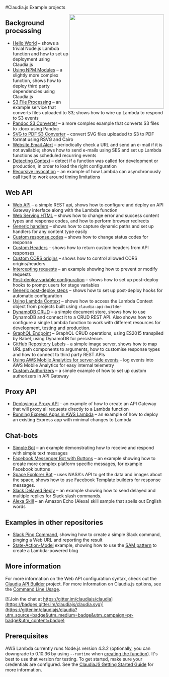 #Claudia.js Example projects

<img src="https://claudiajs.github.io/claudiajs.com/assets/claudiajs.svg" height="300" align="right" />

## Background processing

* [Hello World](hello-world) &ndash; shows a trivial Node.js Lambda function and how to set up deployment using Claudia.js
* [Using NPM Modules](using-npm-modules) &ndash; a slightly more complex function, shows how to deploy third party dependencies using Claudia.js
* [S3 File Processing](s3-file-processing) &ndash; an example service that converts files uploaded to S3; shows how to wire up Lambda to respond to S3 events
* [Pandoc S3 Converter](pandoc-s3-converter) &ndash; a more complex example that converts S3 files to .docx using Pandoc
* [SVG to PDF S3 Converter](svg-to-pdf-s3-converter) &ndash; convert SVG files uploaded to S3 to PDF format using RSVG and Cairo
* [Website Email Alert](website-email-alert) &ndash; periodically check a URL and send an e-mail if it is not available; shows how to send e-mails using SES and set up Lambda functions as scheduled recurring events
* [Detecting Context](detecting-context) &ndash; detect if a function was called for development or production, in order to load the right configuration
* [Recursive invocation](recursive-invoke) &ndash; an example of how Lambda can asynchronously call itself to work around timing limitations

## Web API

* [Web API](web-api) &ndash; a simple REST api, shows how to configure and deploy an API Gateway interface along with the Lambda function
* [Web Serving HTML](web-serving-html) &ndash; shows how to change error and success content types and response codes, and how to perform browser redirects
* [Generic handlers](web-api-generic-handlers) &ndash; shows how to capture dynamic paths and set up handlers for any content type easily
* [Custom response codes](web-api-custom-status-code) &ndash; shows how to change status codes for response
* [Custom Headers](web-api-custom-headers) &ndash; shows how to return custom headers from API responses
* [Custom CORS origins](web-api-custom-cors) &ndash; shows how to control allowed CORS origins/headers
* [Intercepting requests](intercepting-requests) &ndash; an example showing how to prevent or modify requests
* [Post-deploy variable configuration](web-api-postdeploy-configuration) &ndash; shows how to set up post-deploy hooks to prompt users for stage variables
* [Generic post-deploy steps](web-api-postdeploy) &ndash; shows how to set up post-deploy hooks for automatic configuration
* [Using Lambda Context](web-api-lambda-context) &ndash; shows how to access the Lambda Context object from projects built using `claudia-api-builder`
* [DynamoDB CRUD](dynamodb-example) &ndash; a simple document store, shows how to use DynamoDB and connect it to a CRUD REST API. Also shows how to configure a single Lambda function to work with different resources for development, testing and production.
* [GraphQL Endpoint](graphql-example) &ndash; GraphQL CRUD operations, using ES2015 transpiled by Babel, using DynamoDB for persistence.
* [GitHub Repository Labels](github-repo-labels) &ndash; a simple image server, shows how to map URL path components to arguments, how to customise response types and how to connect to third party REST APIs
* [Using AWS Mobile Analytics for server-side events](aws-mobile-analytics) &ndash; log events into AWS Mobile Analytics for easy internal telemetry
* [Custom Authorizers](custom-authorizers) &ndash; a simple example of how to set up custom authorizers in API Gateway

## Proxy API

* [Deploying a Proxy API](deploy-proxy-api) &ndash; an example of how to create an API Gateway that will proxy all requests directly to a Lambda function
* [Running Express Apps in AWS Lambda](express-app-lambda) &ndash; an example of how to deploy an existing Express app with minimal changes to Lambda

## Chat-bots

* [Simple Bot](simple-bot) &ndash; an example demonstrating how to receive and respond with simple text messages
* [Facebook Messenger Bot with Buttons](bot-with-buttons) &ndash; an example showing how to create more complex platform specific messages, for example Facebook buttons
* [Space Explorer Bot](https://github.com/stojanovic/space-explorer-bot) &ndash; uses NASA's API to get the data and images about the space, shows how to use Facebook Template builders for response messages.
* [Slack Delayed Reply](slack-delayed-response) &ndash; an example showing how to send delayed and multiple replies for Slack slash commands.
* [Alexa Skill](alexa-skill) &ndash; an Amazon Echo (Alexa) skill sample that spells out English words 

## Examples in other repositories

* [Slack Ping Command](https://github.com/marcusoftnet/pingu), showing how to create a simple Slack command, pinging a Web URL and reporting the result
* [State-Action-Model](https://github.com/jdubray/sam-samples/tree/master/crud-blog-lambda) example, showing how to use the [SAM pattern](http://sam.js.org/) to create a Lambda-powered blog


## More information

For more information on the Web API configuration syntax, check out the [Claudia API Builder](https://github.com/claudiajs/claudia-api-builder/blob/master/README.md) project. For more information on Claudia.js options, see the [Command Line Usage](https://github.com/claudiajs/claudia/tree/master/docs).

[![Join the chat at https://gitter.im/claudiajs/claudia](https://badges.gitter.im/claudiajs/claudia.svg)](https://gitter.im/claudiajs/claudia?utm_source=badge&utm_medium=badge&utm_campaign=pr-badge&utm_content=badge)

## Prerequisites

AWS Lambda currently runs Node.js version 4.3.2 (optionally, you can downgrade to 0.10.36 by using `--runtime` when [creating the function](https://github.com/claudiajs/claudia/blob/master/docs/create.md)). It's best to use that version for testing. To get started, make sure your credentials are configured. See the [ClaudiaJS Getting Started Guide](https://github.com/claudiajs/claudia/blob/master/getting_started.md) for more information.
